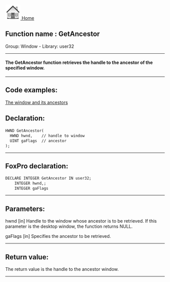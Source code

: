 [<img src="../../images/home.png"> Home ](https://github.com/VFPX/Win32API)  

## Function name : GetAncestor
Group: Window - Library: user32    
***  


#### The GetAncestor function retrieves the handle to the ancestor of the specified window.
***  


## Code examples:
[The window and its ancestors](../../samples/sample_266.md)  

## Declaration:
```foxpro  
HWND GetAncestor(
  HWND hwnd,    // handle to window
  UINT gaFlags  // ancestor
);  
```  
***  


## FoxPro declaration:
```foxpro  
DECLARE INTEGER GetAncestor IN user32;
	INTEGER hwnd,;
	INTEGER gaFlags  
```  
***  


## Parameters:
hwnd 
[in] Handle to the window whose ancestor is to be retrieved. If this parameter is the desktop window, the function returns NULL. 

gaFlags 
[in] Specifies the ancestor to be retrieved.   
***  


## Return value:
The return value is the handle to the ancestor window.  
***  

